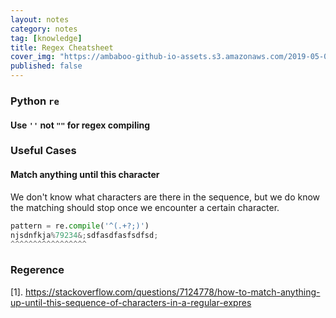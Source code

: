 ```yaml
---
layout: notes
category: notes
tag: [knowledge]
title: Regex Cheatsheet
cover_img: "https://ambaboo-github-io-assets.s3.amazonaws.com/2019-05-09-shell-command-cover.png"
published: false
---
```


### Python `re` 

#### Use `''` not `""` for regex compiling

### Useful Cases

#### Match anything until this character

We don't know what characters are there in the sequence, but we do know the matching should stop once we encounter a certain character.

```python
pattern = re.compile('^(.+?;)')
njsdnfkja%79234&;sdfasdfasfsdfsd;
^^^^^^^^^^^^^^^^^
```

### Regerence

[1]. <https://stackoverflow.com/questions/7124778/how-to-match-anything-up-until-this-sequence-of-characters-in-a-regular-expres>